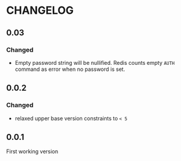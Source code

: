 # CHANGELOG

## 0.03
### Changed
* Empty password string will be nullified. Redis counts empty `AUTH` command as
  error when no password is set.

## 0.0.2
### Changed
* relaxed upper base version constraints to `< 5`

## 0.0.1
First working version
